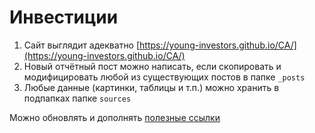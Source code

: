 # Инвестиции

1. Сайт выглядит адекватно [https://young-investors.github.io/CA/](https://young-investors.github.io/CA/)
1. Новый отчётный пост можно написать, если скопировать и модифицировать любой из существующих постов в папке `_posts`
1. Любые данные (картинки, таблицы и т.п.) можно хранить в подпапках папке `sources`

Можно обновлять и дополнять [полезные ссылки](https://young-investors.github.io/CA/links/)

